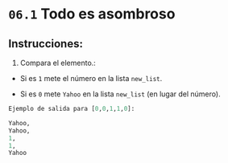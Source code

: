 # `06.1` Todo es asombroso

## Instrucciones:

1. Compara el elemento.:

+  Si es `1` mete el número en la lista `new_list`.  

+  Si es `0` mete `Yahoo` en la lista `new_list` (en lugar del número).


```py
Ejemplo de salida para [0,0,1,1,0]:

Yahoo,
Yahoo,
1,
1,
Yahoo
```
